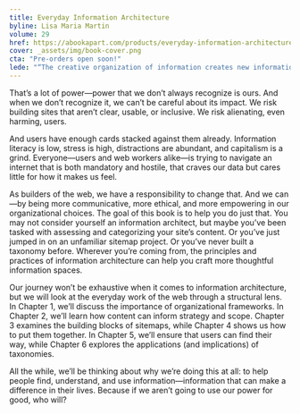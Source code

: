 ```yaml
---
title: Everyday Information Architecture
byline: Lisa Maria Martin
volume: 29
href: https://abookapart.com/products/everyday-information-architecture
cover: _assets/img/book-cover.png
cta: "Pre-orders open soon!"
lede: "“The creative organization of information creates new information,” wrote architect Richard Saul Wurman. This axiom is at the core of our work. When we organize information—that is, when we structure it, order it, display it, label it, connect it—we alter it. We change how information will be perceived, for better or for worse."
---
```


That’s a lot of power—power that we don’t always recognize is ours. And when we don’t recognize it, we can’t be careful about its impact. We risk building sites that aren’t clear, usable, or inclusive. We risk alienating, even harming, users.

And users have enough cards stacked against them already. Information literacy is low, stress is high, distractions are abundant, and capitalism is a grind. Everyone—users and web workers alike—is trying to navigate an internet that is both mandatory and hostile, that craves our data but cares little for how it makes us feel.

As builders of the web, we have a responsibility to change that. And we can—by being more communicative, more ethical, and more empowering in our organizational choices. The goal of this book is to help you do just that. You may not consider yourself an information architect, but maybe you’ve been tasked with assessing and categorizing your site’s content. Or you’ve just jumped in on an unfamiliar sitemap project. Or you’ve never built a taxonomy before. Wherever you’re coming from, the principles and practices of information architecture can help you craft more thoughtful information spaces.

Our journey won’t be exhaustive when it comes to information architecture, but we will look at the everyday work of the web through a structural lens. In Chapter 1, we’ll discuss the importance of organizational frameworks. In Chapter 2, we’ll learn how content can inform strategy and scope. Chapter 3 examines the building blocks of sitemaps, while Chapter 4 shows us how to put them together. In Chapter 5, we’ll ensure that users can find their way, while Chapter 6 explores the applications (and implications) of taxonomies. 

All the while, we’ll be thinking about why we’re doing this at all: to help people find, understand, and use information—information that can make a difference in their lives. Because if we aren’t going to use our power for good, who will?